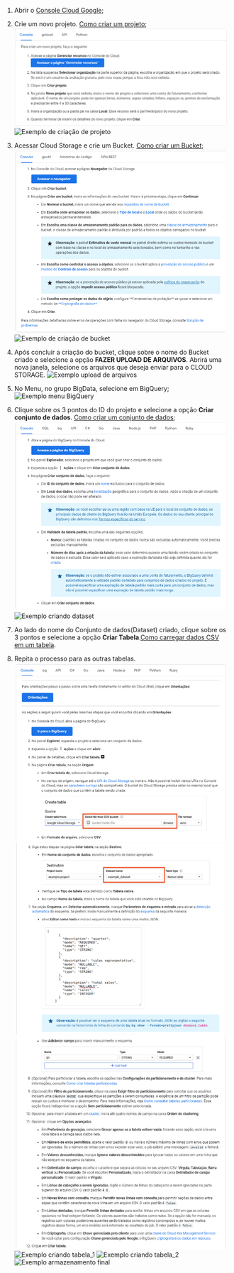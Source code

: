 1. Abrir o [Console Cloud Google](https://console.cloud.google.com/);

2. Crie um novo projeto. [Como criar um projeto](https://cloud.google.com/resource-manager/docs/creating-managing-projects?hl=pt-br&visit_id=637763797785493881-2801279509&rd=1#creating_a_project);
![Como criar um projeto](https://raw.githubusercontent.com/cicerooficial/desafio-case-python-sauter/main/img/1gcp.png)
![Exemplo de criação de projeto]()

3. Acessar Cloud Storage e crie um Bucket. [Como criar um Bucket](https://cloud.google.com/storage/docs/creating-buckets#creating-bucket);
![Como criar um Bucket](https://raw.githubusercontent.com/cicerooficial/desafio-case-python-sauter/main/img/2gcp.png)
![Exemplo de criação de bucket]()

4. Após concluir a criação do bucket, clique sobre o nome do Bucket criado e selecione a opção **FAZER UPLOAD DE ARQUIVOS**. Abrirá uma nova janela,  selecione os arquivos que deseja enviar para o CLOUD STORAGE.
![Exemplo upload de arquivos]()

5. No Menu, no grupo BigData, selecione em BigQuery;
![Exemplo menu BigQuery]()

6. Clique sobre os 3 pontos do ID do projeto e selecione a opção **Criar conjunto de dados**. [Como criar um conjunto de dados](https://cloud.google.com/bigquery/docs/datasets#create-dataset);
![Como criar um conjunto de dados](https://raw.githubusercontent.com/cicerooficial/desafio-case-python-sauter/main/img/3gcp.png)
![Exemplo criando dataset]()

7. Ao lado do nome do Conjunto de dados(Dataset) criado, clique sobre os 3 pontos e selecione a opção **Criar Tabela**.[Como carregar dados CSV em um tabela](https://cloud.google.com/bigquery/docs/loading-data-cloud-storage-csv#loading_csv_data_into_a_table).
1. Repita o processo para as outras tabelas.
![Como carregar dados CSV em um tabela1](https://raw.githubusercontent.com/cicerooficial/desafio-case-python-sauter/main/img/4_1gcp.png)
![Como carregar dados CSV em um tabela2](https://raw.githubusercontent.com/cicerooficial/desafio-case-python-sauter/main/img/4_2gcp.png)
![Como carregar dados CSV em um tabela3](https://raw.githubusercontent.com/cicerooficial/desafio-case-python-sauter/main/img/4_3gcp.png)
![Exemplo criando tabela_1]()
![Exemplo criando tabela_2]()
![Exemplo armazenamento final]()